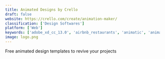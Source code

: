 ```yaml
---
title: Animated Designs by Crello
draft: false 
website: https://crello.com/create/animation-maker/
classification: ['Design Softwares']
platform: ['Web']
keywords: ['adobe_xd_cc_13.0', 'airbnb_restaurants', 'animatic', 'animaticons', 'anime.js', 'app_animations', 'atlassian_design', 'beefree', 'colorbox.io', 'create_brief', 'crello', 'haiku_animator', 'invision_design_system_manager', 'lightbox', 'lottie_by_airbnb', 'marionette_studio', 'micro_animations', 'placeit_unlimited', 'principle', 'spirit']
image: logo.png
---
```

Free animated design templates to revive your projects
